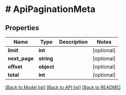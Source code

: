 # # ApiPaginationMeta

## Properties

Name | Type | Description | Notes
------------ | ------------- | ------------- | -------------
**limit** | **int** |  | [optional]
**next_page** | **string** |  | [optional]
**offset** | **object** |  | [optional]
**total** | **int** |  | [optional]

[[Back to Model list]](../../README.md#models) [[Back to API list]](../../README.md#endpoints) [[Back to README]](../../README.md)
